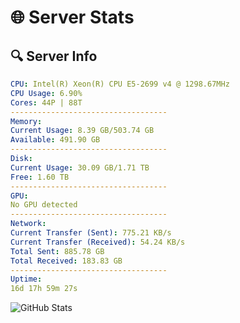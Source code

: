 # 🌐 Server Stats
## 🔍 Server Info
```yaml
CPU: Intel(R) Xeon(R) CPU E5-2699 v4 @ 1298.67MHz
CPU Usage: 6.90%
Cores: 44P | 88T
-----------------------------------
Memory:
Current Usage: 8.39 GB/503.74 GB
Available: 491.90 GB
-----------------------------------
Disk:
Current Usage: 30.09 GB/1.71 TB
Free: 1.60 TB
-----------------------------------
GPU:
No GPU detected
-----------------------------------
Network:
Current Transfer (Sent): 775.21 KB/s
Current Transfer (Received): 54.24 KB/s
Total Sent: 885.78 GB
Total Received: 183.83 GB
-----------------------------------
Uptime:
16d 17h 59m 27s
```
![GitHub Stats](https://img.shields.io/badge/Updated-2025-05-06_11:08:15-blue)